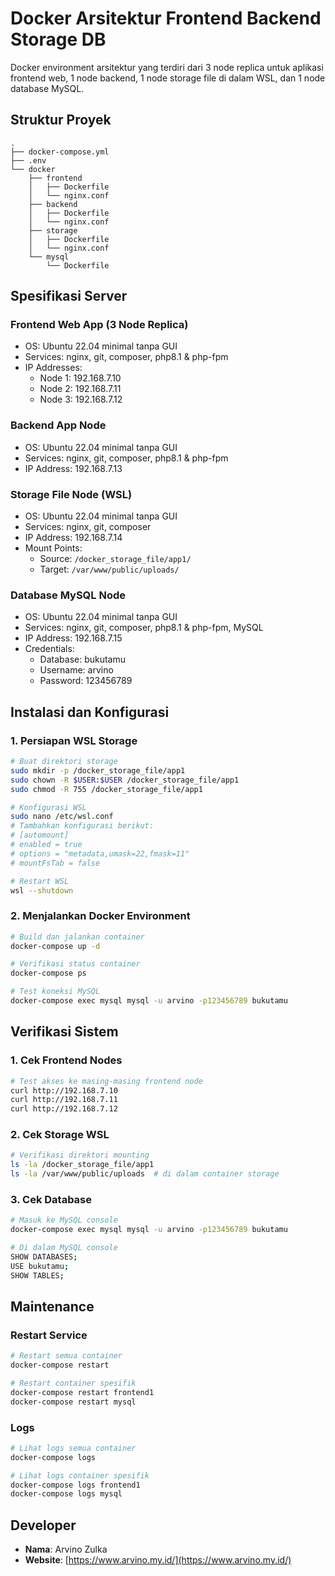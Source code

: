# Docker Arsitektur Frontend Backend Storage DB

Docker environment arsitektur yang terdiri dari 3 node replica untuk aplikasi frontend web, 1 node backend, 1 node storage file di dalam WSL, dan 1 node database MySQL.


## Struktur Proyek

```
.
├── docker-compose.yml
├── .env
└── docker
    ├── frontend
    │   ├── Dockerfile
    │   └── nginx.conf
    ├── backend
    │   ├── Dockerfile
    │   └── nginx.conf
    ├── storage
    │   ├── Dockerfile
    │   └── nginx.conf
    └── mysql
        └── Dockerfile
```

## Spesifikasi Server

### Frontend Web App (3 Node Replica)
- OS: Ubuntu 22.04 minimal tanpa GUI
- Services: nginx, git, composer, php8.1 & php-fpm
- IP Addresses:
  - Node 1: 192.168.7.10
  - Node 2: 192.168.7.11
  - Node 3: 192.168.7.12

### Backend App Node
- OS: Ubuntu 22.04 minimal tanpa GUI
- Services: nginx, git, composer, php8.1 & php-fpm
- IP Address: 192.168.7.13

### Storage File Node (WSL)
- OS: Ubuntu 22.04 minimal tanpa GUI
- Services: nginx, git, composer
- IP Address: 192.168.7.14
- Mount Points:
  - Source: `/docker_storage_file/app1/`
  - Target: `/var/www/public/uploads/`

### Database MySQL Node
- OS: Ubuntu 22.04 minimal tanpa GUI
- Services: nginx, git, composer, php8.1 & php-fpm, MySQL
- IP Address: 192.168.7.15
- Credentials:
  - Database: bukutamu
  - Username: arvino
  - Password: 123456789

## Instalasi dan Konfigurasi

### 1. Persiapan WSL Storage
```bash
# Buat direktori storage
sudo mkdir -p /docker_storage_file/app1
sudo chown -R $USER:$USER /docker_storage_file/app1
sudo chmod -R 755 /docker_storage_file/app1

# Konfigurasi WSL
sudo nano /etc/wsl.conf
# Tambahkan konfigurasi berikut:
# [automount]
# enabled = true
# options = "metadata,umask=22,fmask=11"
# mountFsTab = false

# Restart WSL
wsl --shutdown
```

### 2. Menjalankan Docker Environment
```bash
# Build dan jalankan container
docker-compose up -d

# Verifikasi status container
docker-compose ps

# Test koneksi MySQL
docker-compose exec mysql mysql -u arvino -p123456789 bukutamu
```

## Verifikasi Sistem

### 1. Cek Frontend Nodes
```bash
# Test akses ke masing-masing frontend node
curl http://192.168.7.10
curl http://192.168.7.11
curl http://192.168.7.12
```

### 2. Cek Storage WSL
```bash
# Verifikasi direktori mounting
ls -la /docker_storage_file/app1
ls -la /var/www/public/uploads  # di dalam container storage
```

### 3. Cek Database
```bash
# Masuk ke MySQL console
docker-compose exec mysql mysql -u arvino -p123456789 bukutamu

# Di dalam MySQL console
SHOW DATABASES;
USE bukutamu;
SHOW TABLES;
```

## Maintenance

### Restart Service
```bash
# Restart semua container
docker-compose restart

# Restart container spesifik
docker-compose restart frontend1
docker-compose restart mysql
```

### Logs
```bash
# Lihat logs semua container
docker-compose logs

# Lihat logs container spesifik
docker-compose logs frontend1
docker-compose logs mysql
```


## Developer
- **Nama**: Arvino Zulka
- **Website**: [https://www.arvino.my.id/](https://www.arvino.my.id/)
